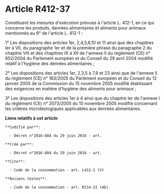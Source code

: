 # Article R412-37

Constituent les mesures d'exécution prévues à l'article L. 412-1, en ce qui concerne les produits, denrées alimentaires et
aliments pour animaux mentionnés au 6° de l'article L. 412-1 : 

1° Les dispositions des articles 1er, 2,4,5,6,10 et 11 ainsi que des chapitres Ier à VII, du paragraphe 1er et de la première
phrase du paragraphe 2 du chapitre VIII et des chapitres IX à XII de l'annexe II du règlement (CE) n° 852/2004 du Parlement
européen et du Conseil du 29 avril 2004 modifié relatif à l'hygiène des denrées alimentaires ; 

2° Les dispositions des articles 1er, 2,3,5 à 7,9 et 23 ainsi que de l'annexe II du règlement (CE) n° 183/2005 du Parlement
européen et du Conseil du 12 janvier 2005 de la Commission du 15 novembre 2005 modifié établissant des exigences en matière
d'hygiène des aliments pour animaux ; 

3° Les dispositions des articles 1er à 4 ainsi que du chapitre Ier de l'annexe I du règlement (CE) n° 2073/2005 du 15
novembre 2005 modifié concernant les critères microbiologiques applicables aux denrées alimentaires.

**Liens relatifs à cet article**

	**Codifié par**:

	  - Décret n°2016-884 du 29 juin 2016 - art.

	**Créé par**:

	  - Décret n°2016-884 du 29 juin 2016 - art.

	**Cite**:

	  - Code de la consommation - art. L412-1 (V)

	**Anciens textes**:

	  - Code de la consommation - art. R214-22 (Ab)
